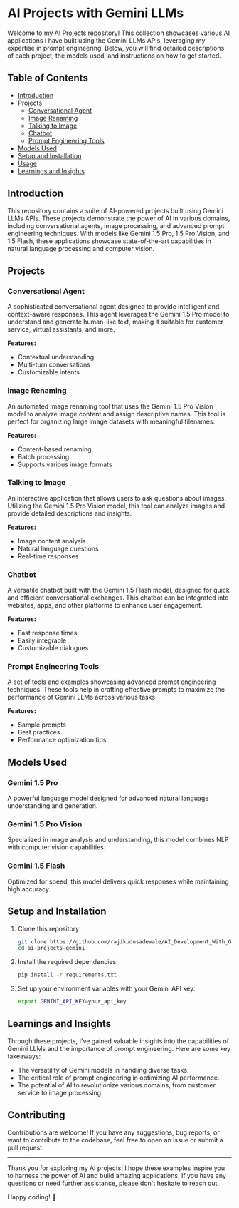 # AI Projects with Gemini LLMs

Welcome to my AI Projects repository! This collection showcases various AI applications I have built using the Gemini LLMs APIs, leveraging my expertise in prompt engineering. Below, you will find detailed descriptions of each project, the models used, and instructions on how to get started.

## Table of Contents
- [Introduction](#introduction)
- [Projects](#projects)
  - [Conversational Agent](#conversational-agent)
  - [Image Renaming](#image-renaming)
  - [Talking to Image](#talking-to-image)
  - [Chatbot](#chatbot)
  - [Prompt Engineering Tools](#prompt-engineering-tools)
- [Models Used](#models-used)
- [Setup and Installation](#setup-and-installation)
- [Usage](#usage)
- [Learnings and Insights](#learnings-and-insights)

## Introduction
This repository contains a suite of AI-powered projects built using Gemini LLMs APIs. These projects demonstrate the power of AI in various domains, including conversational agents, image processing, and advanced prompt engineering techniques. With models like Gemini 1.5 Pro, 1.5 Pro Vision, and 1.5 Flash, these applications showcase state-of-the-art capabilities in natural language processing and computer vision.

## Projects

### Conversational Agent
A sophisticated conversational agent designed to provide intelligent and context-aware responses. This agent leverages the Gemini 1.5 Pro model to understand and generate human-like text, making it suitable for customer service, virtual assistants, and more.

**Features:**
- Contextual understanding
- Multi-turn conversations
- Customizable intents

### Image Renaming
An automated image renaming tool that uses the Gemini 1.5 Pro Vision model to analyze image content and assign descriptive names. This tool is perfect for organizing large image datasets with meaningful filenames.

**Features:**
- Content-based renaming
- Batch processing
- Supports various image formats

### Talking to Image
An interactive application that allows users to ask questions about images. Utilizing the Gemini 1.5 Pro Vision model, this tool can analyze images and provide detailed descriptions and insights.

**Features:**
- Image content analysis
- Natural language questions
- Real-time responses

### Chatbot
A versatile chatbot built with the Gemini 1.5 Flash model, designed for quick and efficient conversational exchanges. This chatbot can be integrated into websites, apps, and other platforms to enhance user engagement.

**Features:**
- Fast response times
- Easily integrable
- Customizable dialogues

### Prompt Engineering Tools
A set of tools and examples showcasing advanced prompt engineering techniques. These tools help in crafting effective prompts to maximize the performance of Gemini LLMs across various tasks.

**Features:**
- Sample prompts
- Best practices
- Performance optimization tips

## Models Used

### Gemini 1.5 Pro
A powerful language model designed for advanced natural language understanding and generation.

### Gemini 1.5 Pro Vision
Specialized in image analysis and understanding, this model combines NLP with computer vision capabilities.

### Gemini 1.5 Flash
Optimized for speed, this model delivers quick responses while maintaining high accuracy.

## Setup and Installation
1. Clone this repository:
   ```bash
   git clone https://github.com/rajikudusadewale/AI_Development_With_Gemini.git
   cd ai-projects-gemini
   ```
2. Install the required dependencies:
   ```bash
   pip install -r requirements.txt
   ```
3. Set up your environment variables with your Gemini API key:
   ```bash
   export GEMINI_API_KEY=your_api_key
   ```

## Learnings and Insights
Through these projects, I've gained valuable insights into the capabilities of Gemini LLMs and the importance of prompt engineering. Here are some key takeaways:
- The versatility of Gemini models in handling diverse tasks.
- The critical role of prompt engineering in optimizing AI performance.
- The potential of AI to revolutionize various domains, from customer service to image processing.

## Contributing
Contributions are welcome! If you have any suggestions, bug reports, or want to contribute to the codebase, feel free to open an issue or submit a pull request.

---

Thank you for exploring my AI projects! I hope these examples inspire you to harness the power of AI and build amazing applications. If you have any questions or need further assistance, 
please don't hesitate to reach out.

Happy coding! 🚀
